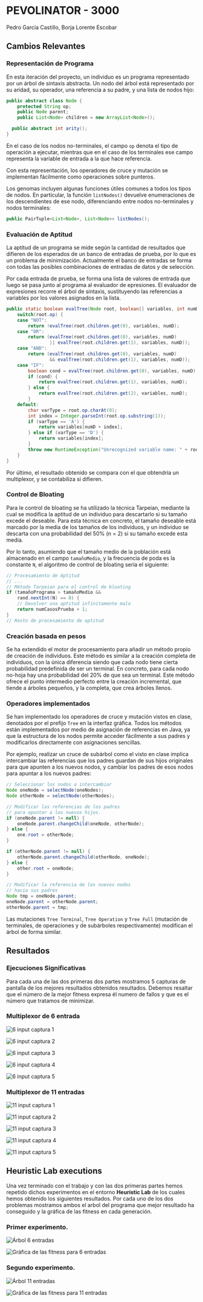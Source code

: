 PEVOLINATOR - 3000
===============
Pedro García Castillo, Borja Lorente Escobar

Cambios Relevantes
---------

### Representación de Programa

En esta iteración del proyecto, un individuo es un programa representado por un árbol de sintaxis abstracta. Un nodo del árbol está representado por su aridad, su operador, una referencia a su padre, y una lista de nodos hijo:

```java
public abstract class Node {  
	protected String op;
	public Node parent;
	public List<Node> children = new ArrayList<Node>();

  public abstract int arity();
}
```

En el caso de los nodos no-terminales, el campo `op` denota el tipo de operación a ejecutar, mientras que en el caso de los terminales ese campo representa la variable de entrada a la que hace referencia.

Con esta representación, los operadores de cruce y mutación se implementan fácilmente como operaciones sobre punteros.

Los genomas incluyen algunas funciones útiles comunes a todos los tipos de nodos. En particular, la función `listNodes()` devuelve enumeraciones de los descendientes de ese nodo, diferenciando entre nodos no-terminales y nodos terminales:

```java
public PairTuple<List<Node>, List<Node>> listNodes();
```

### Evaluación de Aptitud

La aptitud de un programa se mide según la cantidad de resultados que difieren de los esperados de un banco de entradas de prueba, por lo que es un problema de minimización. Actualmente el banco de entradas se forma con todas las posibles combinaciones de entradas de datos y de selección.

Por cada entrada de prueba, se forma una lista de valores de entrada que luego se pasa junto al programa al evaluador de epresiones. El evaluador de expresiones recorre el árbol de sintaxis, sustituyendo las referencias a variables por los valores asignados en la lista.

```java
public static boolean evalTree(Node root, boolean[] variables, int numD) {
	switch(root.op) {
	case "NOT":
		return !evalTree(root.children.get(0), variables, numD);
	case "OR":
		return (evalTree(root.children.get(0), variables, numD)
				|| evalTree(root.children.get(1), variables, numD));
	case "AND":
		return (evalTree(root.children.get(0), variables, numD)
				&& evalTree(root.children.get(1), variables, numD));
	case "IF":
		boolean cond = evalTree(root.children.get(0), variables, numD);
		if (cond) {
			return evalTree(root.children.get(1), variables, numD);
		} else {
			return evalTree(root.children.get(2), variables, numD);
		}
	default:
		char varType = root.op.charAt(0);
		int index = Integer.parseInt(root.op.substring(1));
		if (varType == 'A') {
			return variables[numD + index];
		} else if (varType == 'D') {
			return variables[index];
		}
		throw new RuntimeException("Unrecognized variable name: " + root.op);
	}
}
```

Por último, el resultado obtenido se compara con el que obtendría un multiplexor, y se contabiliza si difieren.

### Control de Bloating

Para le control de bloating se ha utilizado la técnica Tarpeian, mediante la cual se modifica la aptitud de un individuo para descartarlo si su tamaño excede el deseable. Para esta técnica en concreto, el tamaño deseable está marcado por la media de los tamaños de los individuos, y un individuo se descarta con una probabilidad del 50% (n = 2) si su tamaño excede esta media. 

Por lo tanto, asumiendo que el tamaño medio de la población está almacenado en el campo `tamañoMedio`, y la frecuencia de poda es la constante `N`, el algoritmo de control de bloating sería el siguiente:

```java
// Procesamiento de Aptitud
// ...
// Método Tarpeian para el control de bloating
if (tamañoPrograma > tamañoMedio &&
	rand.nextInt(N) == 0) {
	// Devolver una aptitud infinitamente malo
	return numCasosPrueba + 1;
}
// Resto de procesamiento de aptitud
``` 

### Creación basada en pesos

Se ha extendido el motor de procesamiento para añadir un método propio de creación de individuos. Este método es similar a la creación completa de individuos, con la única diferencia siendo que cada nodo tiene cierta probabilidad predefinida de ser un terminal. En concreto, para cada nodo no-hoja hay una probabilidad del 20% de que sea un terminal. Este método ofrece el punto intermedio perfecto entre la creación incremental, que tiende a árboles pequeños, y la completa, que crea árboles llenos.

### Operadores implementados

Se han implementado los operadores de cruce y mutación vistos en clase, denotados por el prefijo `Tree` en la interfaz gráfica. Todos los métodos están implementados por medio de asignación de referencias en Java, ya que la estructura de los nodos permite acceder fácilmente a sus padres y modificarlos directamente con asignaciones sencillas. 

Por ejemplo, realizar un cruce de subárbol como el visto en clase implica intercambiar las referencias que los padres guardan de sus hijos originales para que apunten a los nuevos nodos, y cambiar los padres de esos nodos para apuntar a los nuevos padres:

```java
// Seleccionar los nodos a intercambiar
Node oneNode = selectNode(oneNodes);
Node otherNode = selectNode(otherNodes);

// Modificar las referencias de los padres 
// para apuntar a los nuevos hijos.
if (oneNode.parent != null) {			
	oneNode.parent.changeChild(oneNode, otherNode);
} else {
	one.root = otherNode;
}

if (otherNode.parent != null) {			
	otherNode.parent.changeChild(otherNode, oneNode);
} else {
	other.root = oneNode;
}

// Modificar la referencia de los nuevos nodos
// hacia sus padres
Node tmp = oneNode.parent;
oneNode.parent = otherNode.parent;
otherNode.parent = tmp;
```

Las mutaciones `Tree Terminal`, `Tree Operation` y `Tree Full` (mutación de terminales, de operaciones y de subárboles respectivamente) modifican el árbol de forma similar.

Resultados
------------

### Ejecuciones Significativas
Para cada una de las dos primeras dos partes mostramos 5 capturas de pantalla de los mejores resultados obtenidos resultados. Debemos resaltar que el número de la mejor fitness expresa él numero de fallos y que es el número que tratamos de minimizar.

### Multiplexor de 6 entrada

![6 input captura 1](./graphics/2_inp_1.png) 

![6 input captura 2](./graphics/2_inp_2.png) 

![6 input captura 3](./graphics/2_inp_3.png) 

![6 input captura 4](./graphics/2_inp_4.png) 

![6 input captura 5](./graphics/2_inp_5.png) 


### Multiplexor de 11 entradas

![11 input captura 1](./graphics/3_inp_1.png) 

![11 input captura 2](./graphics/3_inp_2.png) 

![11 input captura 3](./graphics/3_inp_3.png) 

![11 input captura 4](./graphics/3_inp_4.png) 

![11 input captura 5](./graphics/3_inp_5.png) 


Heuristic Lab executions
-------------------------

Una vez terminado con el trabajo y con las dos primeras partes hemos repetido dichos experimentos en el entorno **Heuristic Lab** de los cuales hemos obtenido los siguientes resultados. Por cada uno de los dos problemas mostramos ambos el arbol del programa que mejor resultado ha conseguido y la gráfica de las fitness en cada generación.

### Primer experimento.

![Árbol 6 entradas](./graphics/tree_6.png)   

![Gráfica de las fitness para 6 entradas](./graphics/qualities_6.png)

### Segundo experimento.

![Árbol 11 entradas](./graphics/tree_11.png)   

![Gráfica de las fitness para 11 entradas](./graphics/qualities_11.png) 
